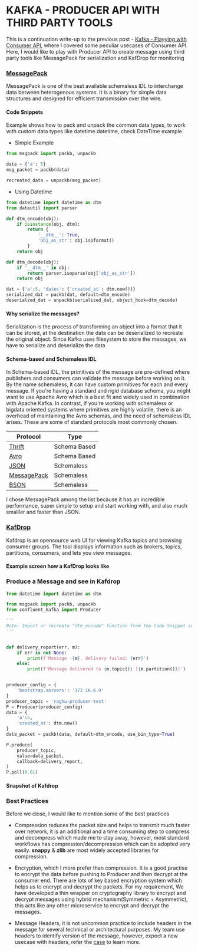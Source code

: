 # KAFKA - PRODUCER API WITH THIRD PARTY TOOLS

This is a continuation write-up to the previous post - [Kafka - Playying with Consumer API](https://dev.to/nraghu/kafka-playing-with-consumer-api-using-python-library-3b50), where I covered some peculiar usecases of Consumer API.
Here, I would like to play with Producer API to create message using third party tools like MessagePack for serialization and KafDrop for monitoring

### [MessagePack](https://msgpack.org/index.html)
MessagePack is one of the best available schemaless IDL to interchange data between heterogenous systems. It is a binary for simple data structures and designed for efficient transmission over the wire.

#### Code Snippets
Example shows how to pack and unpack the common data types, to work with custom data types like datetime.datetime, check DateTime example

 - Simple Example
```python
from msgpack import packb, unpackb

data = {'a': 5}
msg_packet = packb(data)

recreated_data = unpackb(msg_packet)
```

 - Using Datetime
```python
from datetime import datetime as dtm
from dateutil import parser

def dtm_encode(obj):
    if isinstance(obj, dtm):
        return {
            '__dtm__': True,
            'obj_as_str': obj.isoformat()
        }
    return obj

def dtm_decode(obj):
    if '__dtm__' in obj:
        return parser.isoparse(obj['obj_as_str'])
    return obj

dat = {'a':5, 'dates': {'created_at': dtm.now()}}
serialized_dat = packb(dat, default=dtm_encode)
deserialzed_dat = unpackb(serialized_dat, object_hook=dtm_decode)
```

#### Why serialize the messages?
Serialization is the process of transforming an object into a format that it can be stored, at the destination the data can be deserialized to recreate the original object. Since Kafka uses filesystem to store the messages, we have to serialize and deserialize the data

#### Schema-based and Schemaless IDL
In Schema-based IDL, the primitives of the message are pre-defined where publishers and consumers can validate the message before working on it. By the name schemaless, it can have custom primitives for each and every message.
If you're having a standard and rigid database schema, you might want to use Apache Avro which is a best fit and widely used in combination with Apache Kafka. In contrast, if you're working with schemaless or bigdata oriented systems where primitives are highly volatile, there is an overhead of maintaining the Avro schemas, and the need of schemaless IDL arises. These are some of standard protocols most commonly chosen.

| Protocol | Type |
| -------- | -------- |
| [Thrift](https://www.thrift.apache.org) | Schema Based |
| [Avro](https://avro.apache.org) | Schema Based |
| [JSON](www.json.org) | Schemaless |
| [MessagePack](https://msgpack.org/index.html) | Schemaless|
| [BSON](http://bsonspec.org/) | Schemaless |

I chose MessagePack among the list because it has an incredible performance, super simple to setup and start working with, and also much smalller and faster than JSON.

### [KafDrop](https://github.com/obsidiandynamics/kafdrop)
<p>
Kafdrop is an opensource web UI for viewing Kafka topics and browsing consumer groups. The tool displays information such as brokers, topics, partitions, consumers, and lets you view messages.
</p>

#### Example screen how a KafDrop looks like

### Produce a Message and see in Kafdrop
```python
from datetime import datetime as dtm

from msgpack import packb, unpackb
from confluent_kafka import Producer

'''
Note: Import or recreate "dtm_encode" function from the Code Snippet section 
'''


def delivery_report(err, m):
    if err is not None:
        print(f'Message -{m}, delivery failed: {err}')
    else:
        print(f'Message delivered to {m.topic()} [{m.partition()}]')


producer_config = {
    'bootstrap.servers': '172.16.6.9'
}
producer_topic = 'raghu-producer-test'
P = Producer(producer_config)
data = {
    'a':5,
    'created_at': dtm.now()
}
data_packet = packb(data, default=dtm_encode, use_bin_type=True)

P.produce(
    producer_topic,
    value=data_packet,
    callback=delivery_report,
)
P.poll(0.01)
```

#### Snapshot of Kafdrop

### Best Practices
Before we close, I would like to mention some of the best practices

 - Compression reduces the packet size and helps to transmit much faster over network, it is an additional and a time consuming step to compress and decompress which made me to stay away, however, most standard workflows has compression/decompression which can be adopted very easily. **snappy** & **zlib** are most widely accepted libraries for compression.

 - Encryption, which I more prefer than compression. It is a good practise to encrypt the data before pushing to Producer and then decrypt at the consumer end. There are lots of key based encryption system which helps us to encrypt and decrypt the packets.
 For my requirement, We have developed a thin wrapper on cryptography library to encrypt and decrypt messages using hybrid mechanism(Symmetric + Asymmetric), this acts like any other microservice to encrypt and decrypt the messages.

 - Message Headers, it is not uncommon practice to include headers in the message for several technical or architectural purposes. My team use headers to identify version of the message, however, expect a new usecase with headers, refer the [case](https://cwiki.apache.org/confluence/display/KAFKA/A+Case+for+Kafka+Headers) to learn more.